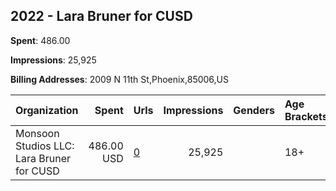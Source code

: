 ## 2022 - Lara Bruner for CUSD 
**Spent**: 486.00

**Impressions**: 25,925

**Billing Addresses**: 2009 N 11th St,Phoenix,85006,US

|Organization|Spent|Urls|Impressions|Genders|Age Brackets|Country Codes|
|:---|---:|:---|---:|:---|:---|:---|
|Monsoon Studios  LLC: Lara Bruner for CUSD|486.00 USD|[0](https://www.snap.com/political-ads/asset/7e02bc0e33df02af43fbf8bbfe15a525d92415c34f73cc61f426480f530ee0a3?mediaType=mp4)|25,925||18+|united states|
